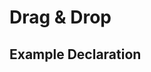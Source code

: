 # Drag & Drop

## Example Declaration
<script>
import aceEditor from './ace-editor.json';
import background from './background.json';
import border from './border.json';
import buttonSet from './button-set.json';
import checkbox from './checkbox.json';
import colorGradient from './color-gradient.json';
import colorRGBA from './color-rgba.json';
import color from './color.json';
import date from './date.json';
import dimensions from './dimensions.json';
import divide from './divide.json';
import editor from './editor.json';
import gallery from './gallery.json';
import imageSelect from './image-select.json';
import info from './info.json';
import linkColor from './link-color.json';
import media from './media.json';
import multiText from './multi-text.json';
import paletteColor from './palette-color.json';
import password from './password.json';
import radio from './radio.json';
import raw from './raw.json';
import section from './section.json';
import selectImage from './select-image.json';
import select from './select.json';
import slider from './slider.json';
import slides from './slides.json';
import sortable from './sortable.json';
import sorter from './sorter.json';
import spacing from './spacing.json';
import spinner from './spinner.json';
import switchJSON from './switch.json';
import text from './text.json';
import textarea from './textarea.json';
import typography from './typography.json'; 

let bundledFields = {};
bundledFields['aceEditor'] = aceEditor;
bundledFields['background'] = background;
bundledFields['border'] = border;
bundledFields['buttonSet'] = buttonSet;
bundledFields['checkbox'] = checkbox;
bundledFields['colorGradient'] = colorGradient;
bundledFields['colorRGBA'] = colorRGBA;
bundledFields['color'] = color;
bundledFields['date'] = date;
bundledFields['dimensions'] = dimensions;
bundledFields['divide'] = divide;
bundledFields['editor'] = editor;
bundledFields['gallery'] = gallery;
bundledFields['imageSelect'] = imageSelect;
bundledFields['info'] = info;
bundledFields['linkColor'] = linkColor;
bundledFields['media'] = media;
bundledFields['multiText'] = multiText;
bundledFields['paletteColor'] = paletteColor;
bundledFields['password'] = password;
bundledFields['radio'] = radio;
bundledFields['raw'] = raw;
bundledFields['section'] = section;
bundledFields['selectImage'] = selectImage;
bundledFields['select'] = select;
bundledFields['slider'] = slider;
bundledFields['slides'] = slides;
bundledFields['sortable'] = sortable;
bundledFields['sorter'] = sorter;
bundledFields['spacing'] = spacing;
bundledFields['spinner'] = spinner;
bundledFields['switchJSON'] = switchJSON;
bundledFields['text'] = text;
bundledFields['textarea'] = textarea;
bundledFields['typography'] = typography;

export default {
    data () {
        return {
            bundledFields: bundledFields,
            defaults: {}
        };
    }
}
</script>
<rdx-drag :bundled_fields="bundledFields" :builder_defaults="defaults" />
